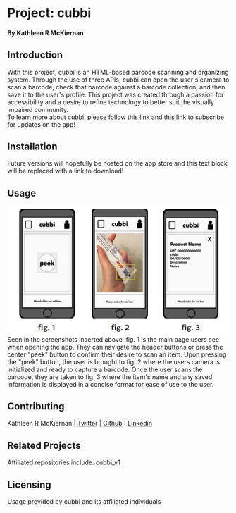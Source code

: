 # Project: cubbi  
#### By Kathleen R McKiernan  

## Introduction  
With this project, cubbi is an HTML-based barcode scanning and organizing system. Through the use of three APIs, cubbi can open the user's camera to scan a barcode, check that barcode against a barcode collection, and then save it to the user's profile. This project was created through a passion for accessibility and a desire to refine technology to better suit the visually impaired community.  
 To learn more about cubbi, please follow this [link](https://kathleenrmck.medium.com/a-peek-into-cubbi-123444af92fc) and this [link](https://www.cubbi.info/download) to subscribe for updates on the app!  

## Installation  
Future versions will hopefully be hosted on the app store and this text block will be replaced with a link to download!  

## Usage  
![App Screenshots](app_screenshots.png)
Seen in the screenshots inserted above, fig. 1 is the main page users see when opening the app. They can navigate the header buttons or press the center "peek" button to confirm their desire to scan an item. Upon pressing the "peek" button, the user is brought to fig. 2 where the users camera is initialized and ready to capture a barcode. Once the user scans the barcode, they are taken to fig. 3 where the item's name and any saved information is displayed in a concise format for ease of use to the user.

## Contributing  
Kathleen R McKiernan | [Twitter](https://twitter.com/KathleenRMcK) | [Github](https://github.com/KathleenRMcK) | [Linkedin](https://www.linkedin.com/in/kathleen-mckiernan-665658103/)  

## Related Projects  
Affiliated repositories include: cubbi_v1  

## Licensing  
Usage provided by cubbi and its affiliated individuals  